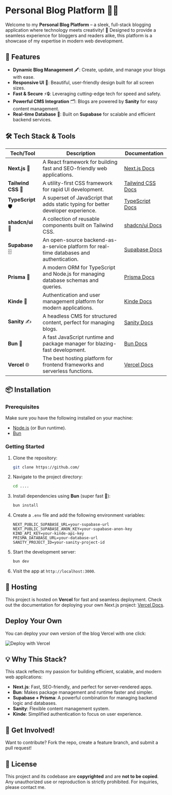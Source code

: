 # Personal Blog Platform 🚀📝

Welcome to my **Personal Blog Platform** – a sleek, full-stack blogging application where technology meets creativity! 🌟 Designed to provide a seamless experience for bloggers and readers alike, this platform is a showcase of my expertise in modern web development.

## 🌟 Features

- **Dynamic Blog Management** 🖋️: Create, update, and manage your blogs with ease.
- **Responsive UI** 📱: Beautiful, user-friendly design built for all screen sizes.
- **Fast & Secure** ⚡🔒: Leveraging cutting-edge tech for speed and safety.
- **Powerful CMS Integration** 🗂️: Blogs are powered by **Sanity** for easy content management.
- **Real-time Database** 💾: Built on **Supabase** for scalable and efficient backend services.

## 🛠️ Tech Stack & Tools

| Tech/Tool           | Description                                                                              | Documentation                                           |
| ------------------- | ---------------------------------------------------------------------------------------- | ------------------------------------------------------- |
| **Next.js** 🚀      | A React framework for building fast and SEO-friendly web applications.                   | [Next.js Docs](https://nextjs.org/docs)                 |
| **Tailwind CSS** 🎨 | A utility-first CSS framework for rapid UI development.                                  | [Tailwind CSS Docs](https://tailwindcss.com/docs)       |
| **TypeScript** 🛡️   | A superset of JavaScript that adds static typing for better developer experience.        | [TypeScript Docs](https://www.typescriptlang.org/docs/) |
| **shadcn/ui** 🧩    | A collection of reusable components built on Tailwind CSS.                               | [shadcn/ui Docs](https://shadcn.dev/docs)               |
| **Supabase** 🗄️     | An open-source backend-as-a-service platform for real-time databases and authentication. | [Supabase Docs](https://supabase.com/docs)              |
| **Prisma** 🔗       | A modern ORM for TypeScript and Node.js for managing database schemas and queries.       | [Prisma Docs](https://www.prisma.io/docs)               |
| **Kinde** 🛂        | Authentication and user management platform for modern applications.                     | [Kinde Docs](https://kinde.com/docs)                    |
| **Sanity** ✍️       | A headless CMS for structured content, perfect for managing blogs.                       | [Sanity Docs](https://www.sanity.io/docs)               |
| **Bun** 🍞          | A fast JavaScript runtime and package manager for blazing-fast development.              | [Bun Docs](https://bun.sh/docs)                         |
| **Vercel** 🌐       | The best hosting platform for frontend frameworks and serverless functions.              | [Vercel Docs](https://vercel.com/docs)                  |


## 📦 Installation

### Prerequisites

Make sure you have the following installed on your machine:

- [Node.js](https://nodejs.org) (or Bun runtime).
- [Bun](https://bun.sh/docs)

### Getting Started

1. Clone the repository:

   ```bash
   git clone https://github.com/
   ```

2. Navigate to the project directory:

   ```bash
   cd ....
   ```

3. Install dependencies using **Bun** (super fast 🚀):

   ```bash
   bun install
   ```

4. Create a `.env` file and add the following environment variables:

   ```env
   NEXT_PUBLIC_SUPABASE_URL=your-supabase-url
   NEXT_PUBLIC_SUPABASE_ANON_KEY=your-supabase-anon-key
   KIND_API_KEY=your-kinde-api-key
   PRISMA_DATABASE_URL=your-database-url
   SANITY_PROJECT_ID=your-sanity-project-id
   ```

5. Start the development server:

   ```bash
   bun dev
   ```

6. Visit the app at `http://localhost:3000`.

## 🎉 Hosting

This project is hosted on **Vercel** for fast and seamless deployment. Check out the documentation for deploying your own Next.js project: [Vercel Docs](https://vercel.com/docs).

## Deploy Your Own

You can deploy your own version of the blog Vercel with one click:

![Deploy with Vercel](https://vercel.com/button)

## 💡 Why This Stack?

This stack reflects my passion for building efficient, scalable, and modern web applications:

- **Next.js**: Fast, SEO-friendly, and perfect for server-rendered apps.
- **Bun**: Makes package management and runtime faster and simpler.
- **Supabase + Prisma**: A powerful combination for managing backend logic and databases.
- **Sanity**: Flexible content management system.
- **Kinde**: Simplified authentication to focus on user experience.



## 🚀 Get Involved!

Want to contribute? Fork the repo, create a feature branch, and submit a pull request!

## 📜 License

This project and its codebase are **copyrighted** and are **not to be copied**. Any unauthorized use or reproduction is strictly prohibited. For inquiries, please contact me.
